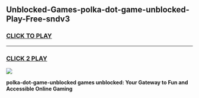 
## Unblocked-Games-polka-dot-game-unblocked-Play-Free-sndv3
<h3>
<a href="https://premium76.site?title=polka-dot-game-unblocked&ref=15A">CLICK TO PLAY</a></h3>
<hr>

<h3>
<a href="https://premium76.site?title=polka-dot-game-unblocked&ref=15A">CLICK 2 PLAY</a>
  
</h3>

<a href="https://premium76.site?title=polka-dot-game-unblocked&ref=15A"><img src="https://clearcache.store/games.png"></a>


**polka-dot-game-unblocked games unblocked: Your Gateway to Fun and Accessible Online Gaming**
